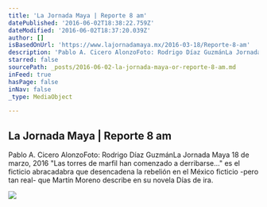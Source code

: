 ```yaml
---
title: 'La Jornada Maya | Reporte 8 am'
datePublished: '2016-06-02T18:38:22.759Z'
dateModified: '2016-06-02T18:37:20.039Z'
author: []
isBasedOnUrl: 'https://www.lajornadamaya.mx/2016-03-18/Reporte-8-am'
description: 'Pablo A. Cicero AlonzoFoto: Rodrigo Díaz GuzmánLa Jornada Maya 18 de marzo, 2016 "Las torres de marfil han comenzado a derribarse..." es el ficticio abracadabra que desencadena la rebelión en el México ficticio -pero tan real- que Martín Moreno describe en su novela Días de ira.'
starred: false
sourcePath: _posts/2016-06-02-la-jornada-maya-or-reporte-8-am.md
inFeed: true
hasPage: false
inNav: false
_type: MediaObject

---
```

<article style=""><h1>La Jornada Maya | Reporte 8 am</h1><p>Pablo A. Cicero AlonzoFoto: Rodrigo Díaz GuzmánLa Jornada Maya 18 de marzo, 2016 "Las torres de marfil han comenzado a derribarse..." es el ficticio abracadabra que desencadena la rebelión en el México ficticio -pero tan real- que Martín Moreno describe en su novela Días de ira.</p><img src="https://img.lajornadamaya.mx/32/di4s82ts8eqk_640-414-cover" /></article>